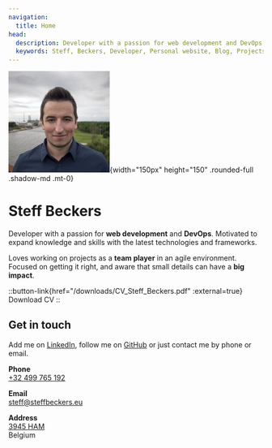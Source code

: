 ```yaml
---
navigation:
  title: Home
head:
  description: Developer with a passion for web development and DevOps. Motivated to expand knowledge and skills with the latest technologies and frameworks. Loves working on projects as a team player in an agile environment. Focused on getting it right, and aware that small details can have a big impact.
  keywords: Steff, Beckers, Developer, Personal website, Blog, Projects, Resume, CV, Contact
---
```


![Steff](/images/Steff.jpg){width="150px" height="150" .rounded-full .shadow-md .mt-0}

# Steff Beckers

Developer with a passion for **web development** and **DevOps**. Motivated to expand knowledge and skills with the latest technologies and frameworks.

Loves working on projects as a **team player** in an agile environment. Focused on getting it right, and aware that small details can have a **big impact**.

::button-link{href="/downloads/CV_Steff_Beckers.pdf" :external=true}
Download CV
::

## Get in touch

Add me on [LinkedIn](https://linkedin.com/in/steffbeckers), follow me on [GitHub](https://github.com/steffbeckers) or just contact me by phone or email.

**Phone**\
[+32 499 765 192](tel:+32499765192)

**Email**\
[steff@steffbeckers.eu](mailto:steff@steffbeckers.eu)

**Address**\
[3945 HAM](https://goo.gl/maps/KyGduB3qTaBZVPR46)\
Belgium

